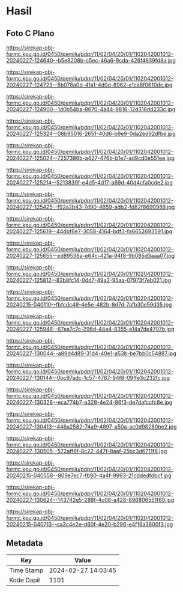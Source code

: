 # Hasil

## Foto C Plano

https://sirekap-obj-formc.kpu.go.id/0450/pemilu/pdpr/11/02/04/20/01/1102042001012-20240227-124640--b5e8208b-c5ec-46a6-9cda-426f4939fd8a.jpg

https://sirekap-obj-formc.kpu.go.id/0450/pemilu/pdpr/11/02/04/20/01/1102042001012-20240227-124723--8b078a0d-41a1-4d0d-8962-e1ca8f0610dc.jpg

https://sirekap-obj-formc.kpu.go.id/0450/pemilu/pdpr/11/02/04/20/01/1102042001012-20240227-124900--1d0b54ba-8670-4a44-9816-12d318dd233c.jpg

https://sirekap-obj-formc.kpu.go.id/0450/pemilu/pdpr/11/02/04/20/01/1102042001012-20240227-125324--08b95016-2651-40d6-b9e9-0da2ed92dfbe.jpg

https://sirekap-obj-formc.kpu.go.id/0450/pemilu/pdpr/11/02/04/20/01/1102042001012-20240227-125024--7257386b-a427-476b-b1e7-ad9cd0e551ee.jpg

https://sirekap-obj-formc.kpu.go.id/0450/pemilu/pdpr/11/02/04/20/01/1102042001012-20240227-125214--5213839f-e4d5-4d17-a69d-40d4cfa0cde2.jpg

https://sirekap-obj-formc.kpu.go.id/0450/pemilu/pdpr/11/02/04/20/01/1102042001012-20240227-125425--f92a2b43-7d90-4659-adb2-fd82f8690989.jpg

https://sirekap-obj-formc.kpu.go.id/0450/pemilu/pdpr/11/02/04/20/01/1102042001012-20240227-125619--44dbf6e7-3058-4164-bdf3-fa6652693591.jpg

https://sirekap-obj-formc.kpu.go.id/0450/pemilu/pdpr/11/02/04/20/01/1102042001012-20240227-125655--ed89538a-e64c-421a-94f8-9b085d3aaa07.jpg

https://sirekap-obj-formc.kpu.go.id/0450/pemilu/pdpr/11/02/04/20/01/1102042001012-20240227-125812--82b8fc14-0dd7-49a2-95aa-07973f7eb021.jpg

https://sirekap-obj-formc.kpu.go.id/0450/pemilu/pdpr/11/02/04/20/01/1102042001012-20240215-040110--fbfcdc48-4e5e-482b-8d7d-7afb30e59d35.jpg

https://sirekap-obj-formc.kpu.go.id/0450/pemilu/pdpr/11/02/04/20/01/1102042001012-20240227-125948--67aa7c7c-296d-44a4-8355-a14a7de4707b.jpg

https://sirekap-obj-formc.kpu.go.id/0450/pemilu/pdpr/11/02/04/20/01/1102042001012-20240227-130044--a89d4d89-31d4-40e1-a53b-be7bb0c54887.jpg

https://sirekap-obj-formc.kpu.go.id/0450/pemilu/pdpr/11/02/04/20/01/1102042001012-20240227-130144--0bc97adc-1c57-4787-94f8-09ffe3c232fc.jpg

https://sirekap-obj-formc.kpu.go.id/0450/pemilu/pdpr/11/02/04/20/01/1102042001012-20240227-130326--eca774b7-a328-4e24-86f3-de7dafccfc8e.jpg

https://sirekap-obj-formc.kpu.go.id/0450/pemilu/pdpr/11/02/04/20/01/1102042001012-20240227-130413--446a2582-74a9-4897-a50a-ac0d98280be2.jpg

https://sirekap-obj-formc.kpu.go.id/0450/pemilu/pdpr/11/02/04/20/01/1102042001012-20240227-130505--572aff6f-8c22-447f-8aaf-25bc3d6711f8.jpg

https://sirekap-obj-formc.kpu.go.id/0450/pemilu/pdpr/11/02/04/20/01/1102042001012-20240215-040558--809e7ec7-fb90-4a4f-9993-21cddedfdbcf.jpg

https://sirekap-obj-formc.kpu.go.id/0450/pemilu/pdpr/11/02/04/20/01/1102042001012-20240227-130624--143742e5-288f-4c08-a428-896806551f60.jpg

https://sirekap-obj-formc.kpu.go.id/0450/pemilu/pdpr/11/02/04/20/01/1102042001012-20240215-040713--ca3c4e2e-d60f-4e20-b296-e4f16a3600f3.jpg


## Metadata

| Key        | Value               |
| ---------- | ------------------- |
| Time Stamp | 2024-02-27 14:03:45 |
| Kode Dapil | 1101                |



